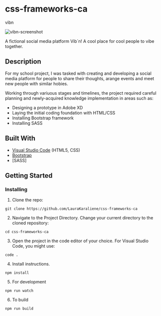 # css-frameworks-ca
vibn

![vibn-screenshot](https://github.com/LauraKaraliene/css-frameworks-ca/assets/98472609/4d9205c4-382d-4d60-affe-fa002f7c75cf)


A fictional social media platform Vib`n! A cool place for cool people to vibe together. 

## Description

For my school project, I was tasked with creating and developing a social media platform for people to share their thoughts, arange events and meet new people with similar hobies.

Working through variuous stages and timelines, the project required careful planning and newly-acquired knowledge implementation in areas such as:

- Designing a prototype in Adobe XD
- Laying the initial coding foundation with HTML/CSS
- Installing Bootstrap framework
- Installing SASS
  

## Built With

- [Visual Studio Code](https://code.visualstudio.com/) (HTML5, CSS)
- [Bootstrap](https://getbootstrap.com/)
- [SASS]

## Getting Started

### Installing

1. Clone the repo:

```
git clone https://github.com/LauraKaraliene/css-frameworks-ca
```

2. Navigate to the Project Directory.
   Change your current directory to the cloned repository:

```
cd css-frameworks-ca
```

3. Open the project in the code editor of your choice.
   For Visual Studio Code, you might use:

```
code . 
```

4. Install instructions.
   

```
npm install
```

5. For development

```
npm run watch
```

6. To build

```
npm run build
